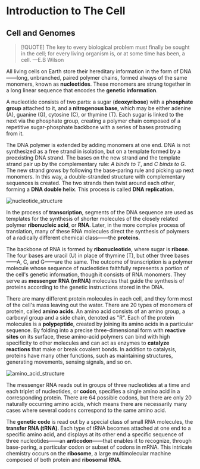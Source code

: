 # Introduction to The Cell

## Cell and Genomes

> [!QUOTE]
> The key to every biological problem must finally be sought in the cell; for every living organism is, or at some time has been, a cell. ––E.B Wilson

All living cells on Earth store their hereditary information in the form of DNA——long, unbranched, paired polymer chains, formed always of the same monomers, known as **nucleotides**. These monomers are strung together in a long linear sequence that encodes the **genetic information**.

A nucleotide consists of two parts: a sugar (**deoxyribose**) with a **phosphate group** attached to it, and a **nitrogenous base**, which may be either adenine (A), guanine (G), cytosine (C), or thymine (T). Each sugar is linked to the next via the phosphate group, creating a polymer chain composed of a repetitive sugar-phosphate backbone with a series of bases protruding from it.

The DNA polymer is extended by adding monomers at one end. DNA is not synthesized as a free strand in isolation, but on a template formed by a preexisting DNA strand. The bases on the new strand and the template strand pair up by the complementary rule: _A binds to T_, and _C binds to G_. The new strand grows by following the base-paring rule and picking up next monomers. In this way, a double-stranded structure with complementary sequences is created. The two strands then twist around each other, forming a **DNA double helix**. This process is called **DNA replication**.

![nucleotide_structure](./image/nucleotide_structure.png)

In the process of **transcription**, segments of the DNA sequence are used as templates for the synthesis of shorter molecules of the closely related polymer **ribonucleic acid**, or **RNA**. Later, in the more complex process of translation, many of these RNA molecules direct the synthesis of polymers of a radically different chemical class——the **proteins**.

The backbone of RNA is formed by **ribonucleotide**, where sugar is **ribose**. The four bases are uracil (U) in place of thymine (T), but other three bases——A, C, and G——are the same. The outcome of transcription is a polymer molecule whose sequence of nucleotides faithfully represents a portion of the cell's genetic information, though it consists of RNA monomers. They serve as **messenger RNA (mRNA)** molecules that guide the synthesis of proteins according to the genetic instructions stored in the DNA.

There are many different protein molecules in each cell, and they form most of the cell's mass leaving out the water. There are 20 types of monomers of protein, called **amino acids**. An amino acid consists of an amino group, a carboxyl group and a side chain, denoted as "R". Each of the protein molecules is a **polypeptide**, created by joining its amino acids in a particular sequence. By folding into a precise three-dimensional form with **reactive sites** on its surface, these amino-acid polymers can bind with high specificity to other molecules and can act as enzymes to **catalyze reactions** that make or break covalent bonds. In addition to catalysis, proteins have many other functions, such as maintaining structures, generating movements, sensing signals, and so on.

![amino_acid_structure](./image/amino_acid_structure.png)

The messenger RNA reads out in groups of three nucleotides at a time and each triplet of nucleotides, or **codon**, specifies a single amino acid in a corresponding protein. There are 64 possible codons, but there are only 20 naturally occurring amino acids, which means there are necessarily many cases where several codons correspond to the same amino acid.

The **genetic code** is read out by a special class of small RNA molecules, the **transfer RNA (tRNA)**. Each type of tRNA becomes attached at one end to a specific amino acid, and displays at its other end a specific sequence of three nucleotides——an **anticodon**——that enables it to recognize, through base-paring, a particular codon or subset of codons in mRNA. This intricate chemistry occurs on the **ribosome**, a large multimolecular machine composed of both protein and **ribosomal RNA**.
